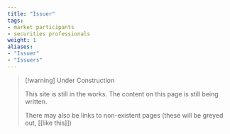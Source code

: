 ```yaml
---
title: "Issuer"
tags:
- market participants
- securities professionals
weight: 1
aliases:
- "Issuer"
- "Issuers"
---
```


> [!warning] Under Construction
> 
> This site is still in the works. The content on this page is still being written. 
> 
> There may also be links to non-existent pages (these will be greyed out, [[like this]])